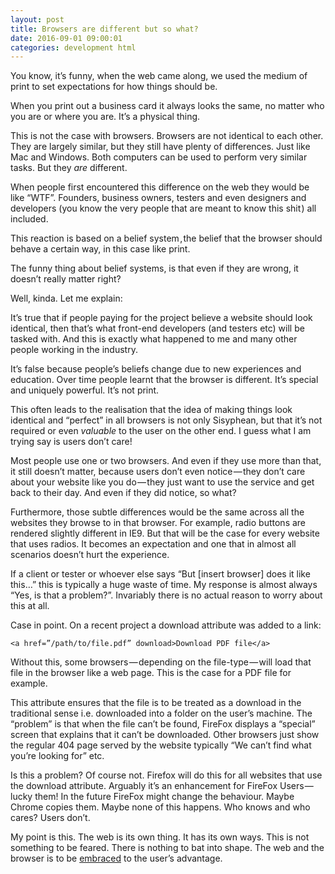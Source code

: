 ```yaml
---
layout: post
title: Browsers are different but so what?
date: 2016-09-01 09:00:01
categories: development html
---
```



You know, it’s funny, when the web came along, we used the medium of print to set expectations for how things should be.

When you print out a business card it always looks the same, no matter who you are or where you are. It’s a physical thing.

This is not the case with browsers. Browsers are not identical to each other. They are largely similar, but they still have plenty of differences. Just like Mac and Windows. Both computers can be used to perform very similar tasks. But they *are* different.


When people first encountered this difference on the web they would be like “WTF”. Founders, business owners, testers and even designers and developers (you know the very people that are meant to know this shit ) all included.

This reaction is based on a belief system , the belief that the browser should behave a certain way, in this case like print.

The funny thing about belief systems, is that even if they are wrong, it doesn’t really matter right?

Well, kinda. Let me explain:

It’s true that if people paying for the project believe a website should look identical, then that’s what front-end developers (and testers etc) will be tasked with. And this is exactly what happened to me and many other people working in the industry.

It’s false because people’s beliefs change due to new experiences and education. Over time people learnt that the browser is different. It’s special and uniquely powerful. It’s not print.

This often leads to the realisation that the idea of making things look identical and “perfect” in all browsers is not only Sisyphean, but that it’s not required or even *valuable* to the user on the other end. I guess what I am trying say is users don’t care!

Most people use one or two browsers. And even if they use more than that, it still doesn’t matter, because users don’t even notice — they don’t care about your website like you do — they just want to use the service and get back to their day. And even if they did notice, so what?

Furthermore, those subtle differences would be the same across all the websites they browse to in that browser. For example, radio buttons are rendered slightly different in IE9. But that will be the case for every website that uses radios. It becomes an expectation and one that in almost all scenarios doesn’t hurt the experience.

If a client or tester or whoever else says “But [insert browser] does it like this…” this is typically a huge waste of time. My response is almost always “Yes, is that a problem?”. Invariably there is no actual reason to worry about this at all.

Case in point. On a recent project a download attribute was added to a link:

	<a href=”/path/to/file.pdf” download>Download PDF file</a>

Without this, some browsers — depending on the file-type — will load that file in the browser like a web page. This is the case for a PDF file for example.

This attribute ensures that the file is to be treated as a download in the traditional sense i.e. downloaded into a folder on the user’s machine.
The “problem” is that when the file can’t be found, FireFox displays a “special” screen that explains that it can’t be downloaded. Other browsers just show the regular 404 page served by the website typically “We can’t find what you’re looking for” etc.

Is this a problem? Of course not. Firefox will do this for all websites that use the download attribute. Arguably it’s an enhancement for FireFox Users — lucky them! In the future FireFox might change the behaviour. Maybe Chrome copies them. Maybe none of this happens. Who knows and who cares? Users don’t.

My point is this. The web is its own thing. It has its own ways. This is not something to be feared. There is nothing to bat into shape. The web and the browser is to be [embraced](/articles/embracing-simplicity/) to the user’s advantage.